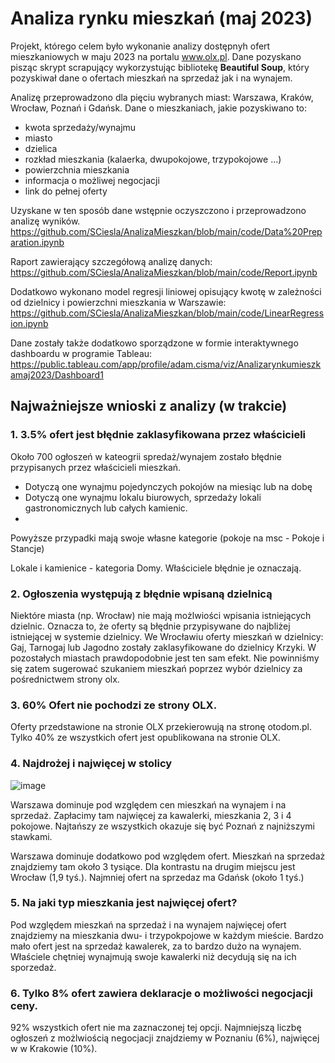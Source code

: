# Analiza rynku mieszkań (maj 2023)

Projekt, którego celem było wykonanie analizy dostępnyh ofert mieszkaniowych w maju 2023 na portalu www.olx.pl.
Dane pozyskano pisząc skrypt scrapujący wykorzystując bibliotekę **Beautiful Soup**, który pozyskiwał dane o ofertach mieszkań na sprzedaż jak i na wynajem.

Analizę przeprowadzono dla pięciu wybranych miast: Warszawa, Kraków, Wrocław, Poznań i Gdańsk. Dane o mieszkaniach, jakie pozyskiwano to:
- kwota sprzedaży/wynajmu 
- miasto
- dzielica 
- rozkład mieszkania (kalaerka, dwupokojowe, trzypokojowe ...)
- powierzchnia mieszkania
- informacja o możliwej negocjacji 
- link do pełnej oferty

Uzyskane w ten sposób dane wstępnie oczyszczono i przeprowadzono analizę wyników. 
https://github.com/SCiesla/AnalizaMieszkan/blob/main/code/Data%20Preparation.ipynb

Raport zawierający szczegółową analizę danych:
https://github.com/SCiesla/AnalizaMieszkan/blob/main/code/Report.ipynb

Dodatkowo wykonano model regresji liniowej opisujący kwotę w zależności od dzielnicy i powierzchni mieszkania w Warszawie:
https://github.com/SCiesla/AnalizaMieszkan/blob/main/code/LinearRegression.ipynb

Dane zostały także dodatkowo sporządzone w formie interaktywnego dashboardu w programie Tableau:
https://public.tableau.com/app/profile/adam.cisma/viz/Analizarynkumieszkamaj2023/Dashboard1


## Najważniejsze wnioski z analizy (w trakcie)

### 1. 3.5% ofert jest błędnie zaklasyfikowana przez właścicieli

Około 700 ogłoszeń w kateogrii spredaż/wynajem zostało błędnie przypisanych przez właścicieli mieszkań. 
 - Dotyczą one wynajmu pojedynczych pokojów na miesiąc lub na dobę 
 - Dotyczą one wynajmu lokalu biurowych, sprzedaży lokali gastronomicznych lub całych kamienic.
 - 
Powyższe przypadki mają swoje własne kategorie (pokoje na msc - Pokoje i Stancje) 

Lokale i kamienice - kategoria Domy. Właściciele błędnie je oznaczają. 

### 2. Ogłoszenia występują z błędnie wpisaną dzielnicą 

Niektóre miasta (np. Wrocław) nie mają możlwiości wpisania istniejących dzielnic. Oznacza to, że oferty są błędnie przypisywane do najbliżej istniejącej w systemie dzielnicy.
We Wrocławiu oferty mieszkań w dzielnicy: Gaj, Tarnogaj lub Jagodno zostały zaklasyfikowane do dzielnicy Krzyki.
W pozostałych miastach prawdopodobnie jest ten sam efekt. Nie powinniśmy się zatem sugerować szukaniem mieszkań poprzez wybór dzielnicy za pośrednictwem strony olx. 

### 3. 60% Ofert nie pochodzi ze strony OLX. 

Oferty przedstawione na stronie OLX przekierowują na stronę otodom.pl. 
Tylko 40% ze wszystkich ofert jest opublikowana na stronie OLX. 

### 4. Najdrożej i najwięcej w stolicy
![image](https://github.com/SCiesla/AnalizaMieszkan/assets/134396909/08cdfcd5-d9b2-4669-912e-0a9b0093fbf0)

Warszawa dominuje pod względem cen mieszkań na wynajem i na sprzedaż. Zapłacimy tam najwięcej za kawalerki, mieszkania 2, 3 i 4 pokojowe. 
Najtańszy ze wszystkich okazuje się być Poznań z najniższymi stawkami. 

Warszawa dominuje dodatkowo pod względem ofert. Mieszkań na sprzedaż znajdziemy tam około 3 tysiące. Dla kontrastu na drugim miejscu jest Wrocław (1,9 tyś.). Najmniej ofert na sprzedaz ma Gdańsk (około 1 tyś.) 

### 5. Na jaki typ mieszkania jest najwięcej ofert? 

Pod względem mieszkań na sprzedaż i na wynajem najwięcej ofert znajdziemy na mieszkania dwu- i trzypokpojowe w każdym mieście. 
Bardzo mało ofert jest na sprzedaż kawalerek, za to bardzo dużo na wynajem. 
Właściele chętniej wynajmują swoje kawalerki niż decydują się na ich sporzedaż.

### 6. Tylko 8% ofert zawiera deklaracje o możliwości negocjacji ceny. 

92% wszystkich ofert nie ma zaznaczonej tej opcji.
Najmniejszą liczbę ogłoszeń z możlwiością negocjacji znajdziemy w Poznaniu (6%), najwięcej w w Krakowie (10%). 
